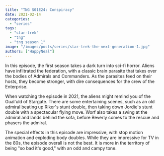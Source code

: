 ```yaml
---
title: "TNG S01E24: Conspiracy"
date: 2021-02-14
categories:
  - "series"
tags:
  - "star-trek"
  - "tng"
  - "tng season 1"
image: "/images/posts/series/star-trek-the-next-generation-1.jpg"
authors: ["HappyNeal"]
---
```


In this episode, the first season takes a dark turn into sci-fi horror. Aliens have infiltrated the federation, with a classic brain parasite that takes over the bodies of Admirals and Commanders. As the parasites feed on their hosts, they become stronger, with dire consequences for the crew of the Enterprise.

When watching the episode in 2021, the aliens might remind you of the Gual'uld of Stargate. There are some entertaining scenes, such as an old admiral beating up Riker's stunt double, then taking down Jordie's stunt double with a spectacular flying move. Worf also takes a swing at the admiral and lands behind the sofa, before Beverly comes to the rescue and phasers the admiral.

The special effects in this episode are impressive, with stop motion animation and exploding body doubles. While they are impressive for TV in the 80s, the episode overall is not the best. It is more in the territory of being "so bad it's good," with an odd and campy tone.
